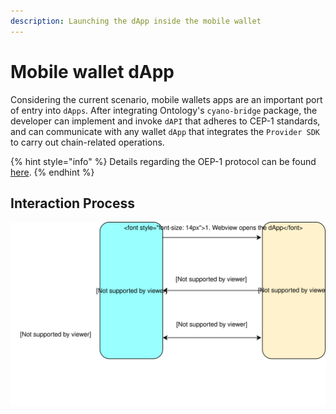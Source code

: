 ```yaml
---
description: Launching the dApp inside the mobile wallet
---
```


# Mobile wallet dApp

Considering the current scenario, mobile wallets apps are an important port of entry into `dApps`. After integrating Ontology's `cyano-bridge` package, the developer can implement and invoke `dAPI` that adheres to CEP-1 standards, and can communicate with any wallet `dApp` that integrates the `Provider SDK` to carry out chain-related operations.

{% hint style="info" %}
Details regarding the OEP-1 protocol can be found [here](https://github.com/ontio-cyano/CEPs/blob/master/CEPS/CEP1.mediawiki).
{% endhint %}

## Interaction Process

![](../../../../.gitbook/assets/dapp-wallet-interaction-flow.svg)

